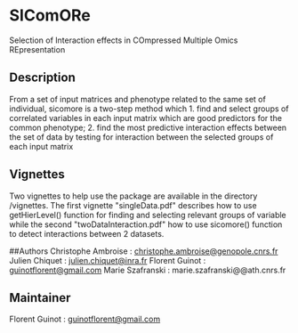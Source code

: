 # SIComORe
Selection of Interaction effects in COmpressed Multiple Omics REpresentation

## Description 
From a set of input matrices and phenotype related to the
    same set of individual, sicomore is a two-step method which 
    1. find and select groups of correlated variables in each input matrix
    which are good predictors for the common phenotype; 2. find the most
    predictive interaction effects between the set of data by testing for
    interaction between the selected groups of each input matrix

## Vignettes

Two vignettes to help use the package are available in the directory /vignettes. The first vignette "singleData.pdf" describes how to use getHierLevel() function for finding and selecting relevant groups of variable while the second "twoDataInteraction.pdf" how to use sicomore() function to detect interactions between 2 datasets.

##Authors
Christophe Ambroise : christophe.ambroise@genopole.cnrs.fr
Julien Chiquet : julien.chiquet@inra.fr 
Florent Guinot : guinotflorent@gmail.com
Marie Szafranski : marie.szafranski@@ath.cnrs.fr

## Maintainer
Florent Guinot : guinotflorent@gmail.com
